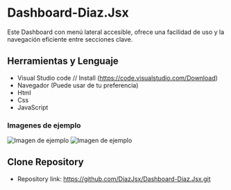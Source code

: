 # Dashboard-Diaz.Jsx
Este Dashboard con menú lateral accesible, ofrece una facilidad de uso y la navegación eficiente entre secciones clave.

## Herramientas y Lenguaje

* Visual Studio code // Install (https://code.visualstudio.com/Download)
* Navegador (Puede usar de tu preferencia)
* Html
* Css
* JavaScript

### Imagenes de ejemplo
![Imagen de ejemplo](https://i.ibb.co/bzs3FPY/Captura-de-pantalla-2024-11-14-230349.png)
![Imagen de ejemplo](https://i.ibb.co/6mM8H8T/i-Phone-13-PRO-127-0-0-1.png)

## Clone Repository

* Repository link: https://github.com/DiazJsx/Dashboard-Diaz.Jsx.git

